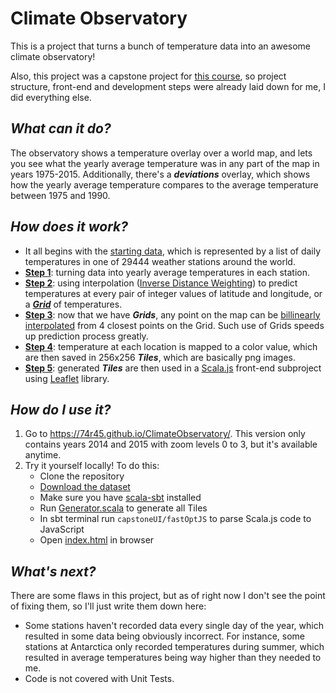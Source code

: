 # Climate Observatory

This is a project that turns a bunch of temperature data into an awesome climate observatory!

Also, this project was a capstone project for [this course](https://www.coursera.org/specializations/scala), so project structure, front-end and development steps were already laid down for me, I did everything else.

## *What can it do?*

The observatory shows a temperature overlay over a world map, and lets you see what the yearly average temperature was in any part of the map in years 1975-2015.
Additionally, there's a ***deviations*** overlay, which shows how the yearly average temperature compares to the average temperature between 1975 and 1990.

## *How does it work?*

-   It all begins with the [starting data](src/main/resources), which is represented by a list of daily temperatures in one of 29444 weather stations around the world.
-   [**Step 1**](src/main/scala/observatory/Extraction.scala): turning data into yearly average temperatures in each station. 
-   [**Step 2**](src/main/scala/observatory/Visualization.scala): using interpolation ([Inverse Distance Weighting](https://en.wikipedia.org/wiki/Inverse_distance_weighting)) to predict temperatures at every pair of integer values of latitude and longitude, or a [***Grid***](src/main/scala/observatory/Manipulation.scala) of temperatures.
-   [**Step 3**](src/main/scala/observatory/Visualization2.scala): now that we have ***Grids***, any point on the map can be [billinearly interpolated](https://en.wikipedia.org/wiki/Bilinear_interpolation) from 4 closest points on the Grid. Such use of Grids speeds up prediction process greatly.
-   [**Step 4**](src/main/scala/observatory/Interaction.scala): temperature at each location is mapped to a color value, which are then saved in 256x256 ***Tiles***, which are basically png images.
-   [**Step 5**](src/main/scala/observatory/Interaction2.scala): generated ***Tiles*** are then used in a [Scala.js](https://www.scala-js.org/) front-end subproject using [Leaflet](https://leafletjs.com/) library.

## *How do I use it?*

1. Go to https://74r45.github.io/ClimateObservatory/. This version only contains years 2014 and 2015 with zoom levels 0 to 3, but it's available anytime.
2. Try it yourself locally! To do this:
   -   Clone the repository
   -   [Download the dataset](src/main/resources)
   -   Make sure you have [scala-sbt](https://www.scala-sbt.org/) installed
   -   Run [Generator.scala](src/main/scala/observatory/utils/Generator.scala) to generate all Tiles
   -   In sbt terminal run `capstoneUI/fastOptJS` to parse Scala.js code to JavaScript
   -   Open [index.html](index.html) in browser

## *What's next?*

There are some flaws in this project, but as of right now I don't see the point of fixing them, so I'll just write them down here:
-   Some stations haven't recorded data every single day of the year, which resulted in some data being obviously incorrect.
    For instance, some stations at Antarctica only recorded temperatures during summer, which resulted in average temperatures being way higher than they needed to me.
-   Code is not covered with Unit Tests.